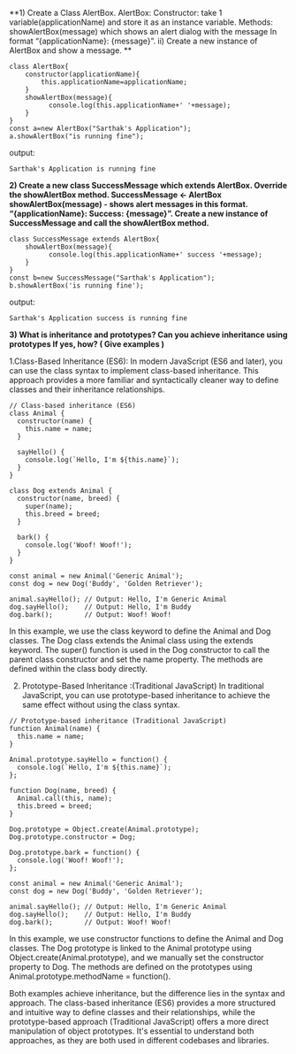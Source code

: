 
**1) Create a Class AlertBox.
AlertBox:
Constructor:
take 1 variable(applicationName) and store it as an instance variable.
Methods:
showAlertBox(message) which shows an alert dialog with the message
In format “{applicationName}: {message}”.
ii) Create a new instance of AlertBox and show a message.
**
```
class AlertBox{
    constructor(applicationName){
        this.applicationName=applicationName;
    }
    showAlertBox(message){
          console.log(this.applicationName+' '+message);   
    }
}
const a=new AlertBox("Sarthak's Application");
a.showAlertBox("is running fine");
```
output:
```
Sarthak's Application is running fine
```

**2) Create a new class SuccessMessage which extends AlertBox. Override the showAlertBox method.
SuccessMessage <- AlertBox 
showAlertBox(message) - shows alert messages in this format. “{applicationName}:
Success: {message}”. Create a new instance of SuccessMessage and call the showAlertBox method.**

```
class SuccessMessage extends AlertBox{
    showAlertBox(message){
          console.log(this.applicationName+' success '+message);   
    }
}
const b=new SuccessMessage("Sarthak's Application");
b.showAlertBox('is running fine');
```
output:
```
Sarthak's Application success is running fine
```

**3) What is inheritance and prototypes? Can you achieve inheritance using prototypes If yes, how? ( Give examples )**

1.Class-Based Inheritance (ES6):
In modern JavaScript (ES6 and later), you can use the class syntax to implement class-based inheritance. This approach provides a more familiar and syntactically cleaner way to define classes and their inheritance relationships.

```
// Class-based inheritance (ES6)
class Animal {
  constructor(name) {
    this.name = name;
  }

  sayHello() {
    console.log(`Hello, I'm ${this.name}`);
  }
}

class Dog extends Animal {
  constructor(name, breed) {
    super(name);
    this.breed = breed;
  }

  bark() {
    console.log('Woof! Woof!');
  }
}

const animal = new Animal('Generic Animal');
const dog = new Dog('Buddy', 'Golden Retriever');

animal.sayHello(); // Output: Hello, I'm Generic Animal
dog.sayHello();    // Output: Hello, I'm Buddy
dog.bark();        // Output: Woof! Woof!
```

In this example, we use the class keyword to define the Animal and Dog classes. The Dog class extends the Animal class using the extends keyword. The super() function is used in the Dog constructor to call the parent class constructor and set the name property. The methods are defined within the class body directly.

2. Prototype-Based Inheritance :(Traditional JavaScript)
In traditional JavaScript, you can use prototype-based inheritance to achieve the same effect without using the class syntax.

```
// Prototype-based inheritance (Traditional JavaScript)
function Animal(name) {
  this.name = name;
}

Animal.prototype.sayHello = function() {
  console.log(`Hello, I'm ${this.name}`);
};

function Dog(name, breed) {
  Animal.call(this, name);
  this.breed = breed;
}

Dog.prototype = Object.create(Animal.prototype);
Dog.prototype.constructor = Dog;

Dog.prototype.bark = function() {
  console.log('Woof! Woof!');
};

const animal = new Animal('Generic Animal');
const dog = new Dog('Buddy', 'Golden Retriever');

animal.sayHello(); // Output: Hello, I'm Generic Animal
dog.sayHello();    // Output: Hello, I'm Buddy
dog.bark();        // Output: Woof! Woof!
```
In this example, we use constructor functions to define the Animal and Dog classes. The Dog prototype is linked to the Animal prototype using Object.create(Animal.prototype), and we manually set the constructor property to Dog. The methods are defined on the prototypes using Animal.prototype.methodName = function().

Both examples achieve inheritance, but the difference lies in the syntax and approach. The class-based inheritance (ES6) provides a more structured and intuitive way to define classes and their relationships, while the prototype-based approach (Traditional JavaScript) offers a more direct manipulation of object prototypes. It's essential to understand both approaches, as they are both used in different codebases and libraries.